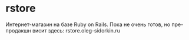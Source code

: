 rstore
======
Интернет-магазин на базе Ruby on Rails. Пока не очень готов, но пре-продакшн висит здесь: rstore.oleg-sidorkin.ru
